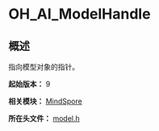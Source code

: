 # OH_AI_ModelHandle
<!--Kit_MindSpore Lite Kit--><!--System_AI-->

## 概述

指向模型对象的指针。

**起始版本：** 9

**相关模块：** [MindSpore](capi-mindspore.md)

**所在头文件：** [model.h](capi-model-h.md)